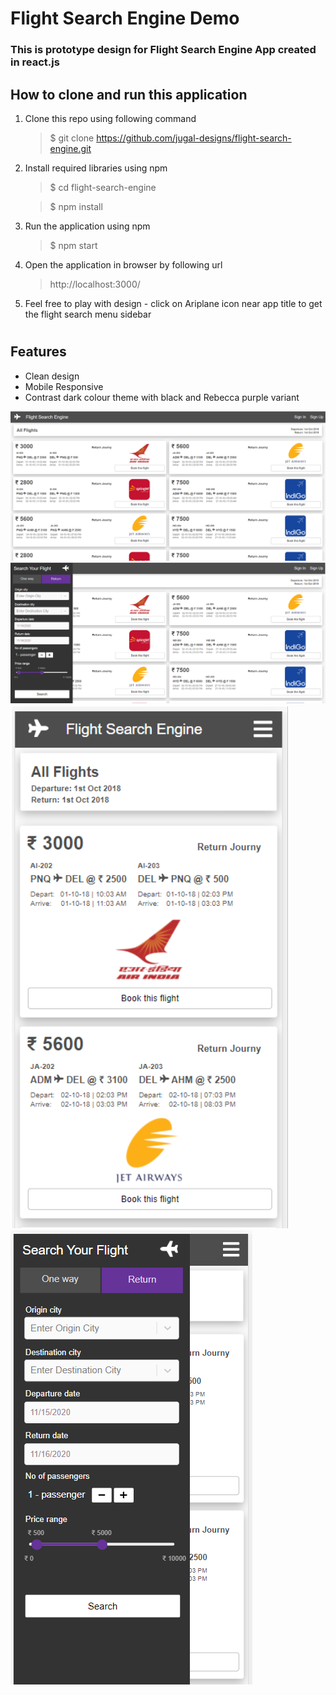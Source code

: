 # Flight Search Engine Demo

### This is prototype design for Flight Search Engine App created in react.js

## How to clone and run this application
1. Clone this repo using following command
   > $ git clone https://github.com/jugal-designs/flight-search-engine.git 
2. Install required libraries using npm
   > $ cd flight-search-engine
   
   > $ npm install
3. Run the application using npm
   > $ npm start
4. Open the application in browser by following url 
   > http://localhost:3000/
5. Feel free to play with design - click on Ariplane icon near app title to get the flight search menu sidebar

#
## Features 
- Clean design
- Mobile Responsive 
- Contrast dark colour theme with black and Rebecca purple variant 

![web-1](./docs/web-1.PNG?raw=true "Title")
![web-2](./docs/web-2.PNG?raw=true "Title")
![mobile-1](./docs/mobile-1.PNG?raw=true "Title")
![mobile-2](./docs/mobile-2.PNG?raw=true "Title")
